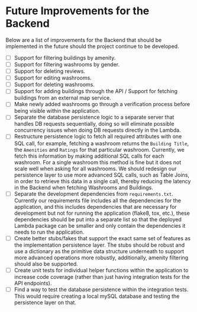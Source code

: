 # Future Improvements for the Backend

Below are a list of improvements for the Backend that should be implemented in the future should the project continue to be developed.

- [ ] Support for filtering buildings by amenity.
- [ ] Support for filtering washrooms by gender.
- [ ] Support for deleting reviews.
- [ ] Support for editing washrooms.
- [ ] Support for deleting washrooms.
- [ ] Support for adding buildings through the API / Support for fetching buildings from an external map service.
- [ ] Make newly added washrooms go through a verification process before being visible within the application.
- [ ] Separate the database persistence logic to a separate server that handles DB requests sequentially, doing so will eliminate possible concurrency issues when doing DB requests directly in the Lambda.
- [ ] Restructure persistence logic to fetch all required attributes with one SQL call, for example, fetching a washroom returns the `Building Title`, the `Amenities` and `Ratings` for that particular washroom. Currently, we fetch this information by making additional SQL calls for each washroom. For a single washroom this method is fine but it does not scale well when asking for all washrooms. We should redesign our persistence layer to use more advanced SQL calls, such as Table Joins, in order to retrieve this data in a single call, thereby reducing the latency in the Backend when fetching Washrooms and Buildings.
- [ ] Separate the development dependencies from `requirements.txt`. Currently our requirements file includes all the dependencies for the application, and this includes dependencies that are necessary for development but not for running the application (flake8, tox, etc.), these dependencies should be put into a separate list so that the deployed Lambda package can be smaller and only contain the dependencies it needs to run the application.
- [ ] Create better stubs/fakes that support the exact same set of features as the implementation persistence layer. The stubs should be robust and use a dictionary as the primitive data structure underneath to support more advanced operations more robustly, additionally, amenity filtering should also be supported.
- [ ] Create unit tests for individual helper functions within the application to increase code coverage (rather than just having integration tests for the API endpoints).
- [ ] Find a way to test the database persistence within the integration tests. This would require creating a local mySQL database and testing the persistence layer on that.
